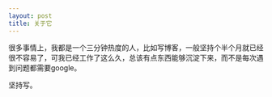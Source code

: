 ```yaml
---
layout: post
title: 关于它
---
```


很多事情上，我都是一个三分钟热度的人，比如写博客，一般坚持个半个月就已经很不容易了，可我已经工作了这么久，总该有点东西能够沉淀下来，而不是每次遇到问题都需要google。

坚持写。
